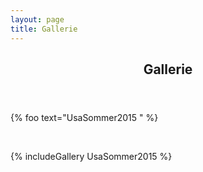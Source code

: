 ```yaml
---
layout: page
title: Gallerie
---
```


<section class="main style3 primary">
  <div class="content">
   <header>
     <h2>Gallerie</h2>
   </header>
  <p>{% foo text="UsaSommer2015 " %}</p><br>
  <p>{% includeGallery UsaSommer2015 %}</p>
  </div>
</section>
